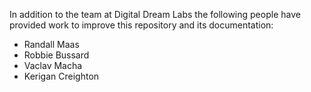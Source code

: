 In addition to the team at Digital Dream Labs the following people
have provided work to improve this repository and its documentation:

* Randall Maas
* Robbie Bussard
* Vaclav Macha
* Kerigan Creighton
